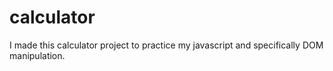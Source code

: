 # calculator
I made this calculator project to practice my javascript and specifically DOM manipulation.
